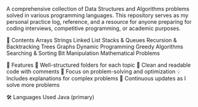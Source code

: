 A comprehensive collection of Data Structures and Algorithms problems solved in various programming languages.
This repository serves as my personal practice log, reference, and a resource for anyone preparing for coding interviews, competitive programming, or academic purposes.

📌 Contents
Arrays
Strings
Linked List
Stacks & Queues
Recursion & Backtracking
Trees
Graphs
Dynamic Programming
Greedy Algorithms
Searching & Sorting
Bit Manipulation
Mathematical Problems

🚀 Features
📂 Well-structured folders for each topic
📝 Clean and readable code with comments
🎯 Focus on problem-solving and optimization
💡 Includes explanations for complex problems
🔄 Continuous updates as I solve more problems

🛠 Languages Used
Java (primary)
